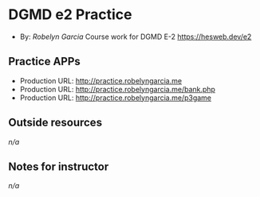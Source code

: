 # DGMD e2 Practice
+ By: *Robelyn Garcia*
Course work for DGMD E-2
<https://hesweb.dev/e2>

## Practice APPs
+ Production URL: <http://practice.robelyngarcia.me>
+ Production URL: <http://practice.robelyngarcia.me/bank.php>
+ Production URL: <http://practice.robelyngarcia.me/p3game>

## Outside resources
*n/a*

## Notes for instructor
*n/a*